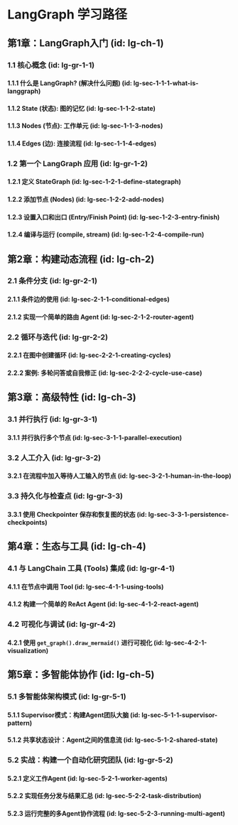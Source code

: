# LangGraph 学习路径

## 第1章：LangGraph入门 (id: lg-ch-1)
### 1.1 核心概念 (id: lg-gr-1-1)
#### 1.1.1 什么是 LangGraph? (解决什么问题) (id: lg-sec-1-1-1-what-is-langgraph)
#### 1.1.2 State (状态): 图的记忆 (id: lg-sec-1-1-2-state)
#### 1.1.3 Nodes (节点): 工作单元 (id: lg-sec-1-1-3-nodes)
#### 1.1.4 Edges (边): 连接流程 (id: lg-sec-1-1-4-edges)
### 1.2 第一个 LangGraph 应用 (id: lg-gr-1-2)
#### 1.2.1 定义 StateGraph (id: lg-sec-1-2-1-define-stategraph)
#### 1.2.2 添加节点 (Nodes) (id: lg-sec-1-2-2-add-nodes)
#### 1.2.3 设置入口和出口 (Entry/Finish Point) (id: lg-sec-1-2-3-entry-finish)
#### 1.2.4 编译与运行 (compile, stream) (id: lg-sec-1-2-4-compile-run)

## 第2章：构建动态流程 (id: lg-ch-2)
### 2.1 条件分支 (id: lg-gr-2-1)
#### 2.1.1 条件边的使用 (id: lg-sec-2-1-1-conditional-edges)
#### 2.1.2 实现一个简单的路由 Agent (id: lg-sec-2-1-2-router-agent)
### 2.2 循环与迭代 (id: lg-gr-2-2)
#### 2.2.1 在图中创建循环 (id: lg-sec-2-2-1-creating-cycles)
#### 2.2.2 案例: 多轮问答或自我修正 (id: lg-sec-2-2-2-cycle-use-case)

## 第3章：高级特性 (id: lg-ch-3)
### 3.1 并行执行 (id: lg-gr-3-1)
#### 3.1.1 并行执行多个节点 (id: lg-sec-3-1-1-parallel-execution)
### 3.2 人工介入 (id: lg-gr-3-2)
#### 3.2.1 在流程中加入等待人工输入的节点 (id: lg-sec-3-2-1-human-in-the-loop)
### 3.3 持久化与检查点 (id: lg-gr-3-3)
#### 3.3.1 使用 Checkpointer 保存和恢复图的状态 (id: lg-sec-3-3-1-persistence-checkpoints)

## 第4章：生态与工具 (id: lg-ch-4)
### 4.1 与 LangChain 工具 (Tools) 集成 (id: lg-gr-4-1)
#### 4.1.1 在节点中调用 Tool (id: lg-sec-4-1-1-using-tools)
#### 4.1.2 构建一个简单的 ReAct Agent (id: lg-sec-4-1-2-react-agent)
### 4.2 可视化与调试 (id: lg-gr-4-2)
#### 4.2.1 使用 `get_graph().draw_mermaid()` 进行可视化 (id: lg-sec-4-2-1-visualization)

## 第5章：多智能体协作 (id: lg-ch-5)
### 5.1 多智能体架构模式 (id: lg-gr-5-1)
#### 5.1.1 Supervisor模式：构建Agent团队大脑 (id: lg-sec-5-1-1-supervisor-pattern)
#### 5.1.2 共享状态设计：Agent之间的信息流 (id: lg-sec-5-1-2-shared-state)
### 5.2 实战：构建一个自动化研究团队 (id: lg-gr-5-2)
#### 5.2.1 定义工作Agent (id: lg-sec-5-2-1-worker-agents)
#### 5.2.2 实现任务分发与结果汇总 (id: lg-sec-5-2-2-task-distribution)
#### 5.2.3 运行完整的多Agent协作流程 (id: lg-sec-5-2-3-running-multi-agent)
